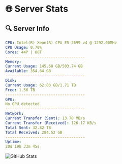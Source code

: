 # 🌐 Server Stats
## 🔍 Server Info
```yaml
CPU: Intel(R) Xeon(R) CPU E5-2699 v4 @ 1292.00MHz
CPU Usage: 0.70%
Cores: 44P | 88T
-----------------------------------
Memory:
Current Usage: 145.68 GB/503.74 GB
Available: 354.64 GB
-----------------------------------
Disk:
Current Usage: 62.83 GB/1.71 TB
Free: 1.56 TB
-----------------------------------
GPU:
No GPU detected
-----------------------------------
Network:
Current Transfer (Sent): 13.70 MB/s
Current Transfer (Received): 126.17 KB/s
Total Sent: 32.82 TB
Total Received: 284.52 GB
-----------------------------------
Uptime:
20d 19h 33m 45s
```
![GitHub Stats](https://img.shields.io/badge/Updated-2025-03-28_16:56:34-blue)